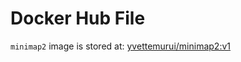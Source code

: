 # Docker Hub File

`minimap2` image is stored at:
[yvettemurui/minimap2:v1](https://hub.docker.com/layers/yvettemurui/minimap2/v1/images/sha256:f56e28d4011d7d213a8641a05a73e4ea84f698858c0d0fe13b75f500558b8a4b?uuid=42F08370-F3BB-4C6E-96EA-2E2E130AE400)
